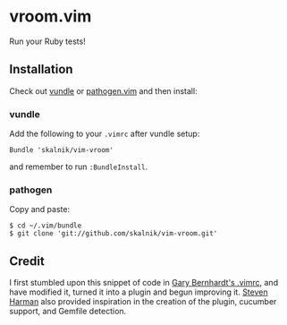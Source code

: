 vroom.vim
=========

Run your Ruby tests!

Installation
------------

Check out [vundle](https://github.com/gmarik/vundle) or
[pathogen.vim](https://github.com/tpope/vim-pathogen) and then install:

### vundle

Add the following to your `.vimrc` after vundle setup:

    Bundle 'skalnik/vim-vroom'

and remember to run `:BundleInstall`.

### pathogen

Copy and paste:

    $ cd ~/.vim/bundle
    $ git clone 'git://github.com/skalnik/vim-vroom.git'


Credit
------

I first stumbled upon this snippet of code in [Gary Bernhardt's
.vimrc](https://github.com/garybernhardt/dotfiles/blob/master/.vimrc), and have
modified it, turned it into a plugin and begun improving it. [Steven
Harman](http://github.com/stevenharman) also provided inspiration in the
creation of the plugin, cucumber support, and Gemfile detection.
